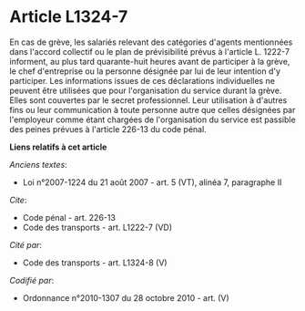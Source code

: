 # Article L1324-7

En cas de grève, les salariés relevant des catégories d'agents mentionnées dans l'accord collectif ou le plan de
prévisibilité prévus à l'article L. 1222-7 informent, au plus tard quarante-huit heures avant de participer à la grève, le
chef d'entreprise ou la personne désignée par lui de leur intention d'y participer. Les informations issues de ces
déclarations individuelles ne peuvent être utilisées que pour l'organisation du service durant la grève. Elles sont couvertes
par le secret professionnel. Leur utilisation à d'autres fins ou leur communication à toute personne autre que celles
désignées par l'employeur comme étant chargées de l'organisation du service est passible des peines prévues à l'article
226-13 du code pénal.

**Liens relatifs à cet article**

_Anciens textes_:

  - Loi n°2007-1224 du 21 août 2007 - art. 5 (VT), alinéa 7, paragraphe II

_Cite_:

  - Code pénal - art. 226-13
  - Code des transports - art. L1222-7 (VD)

_Cité par_:

  - Code des transports - art. L1324-8 (V)

_Codifié par_:

  - Ordonnance n°2010-1307 du 28 octobre 2010 - art. (V)
